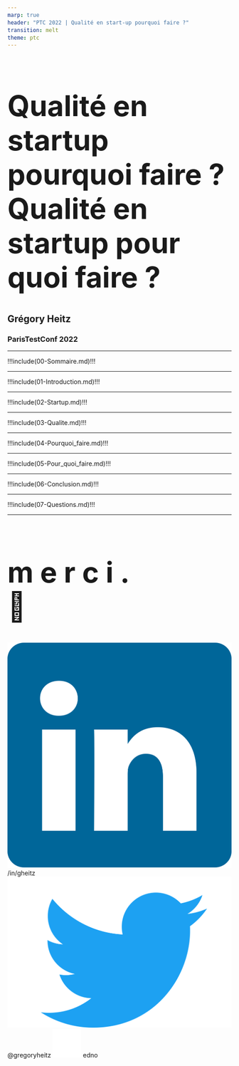```yaml
---
marp: true
header: "PTC 2022 | Qualité en start-up pourquoi faire ?"
transition: melt
theme: ptc
---
```

<!--
_header: ""
_footer: "![width:24px](./images/icons/cc_icon_white.png) ![width:24px](./images/icons/zero_white.png)"
_class: invert
-->
<style scoped>
footer {
    text-align: center;
    width: 100%;
}
h1, h1 strong {
    font-family: var(--secondary-font) !important;
}
h2, h3, strong {
    font-family: var(--primary-font) !important;
}
</style>

# <!-- fit --> **Qualité en startup pourquoi faire ?**<br/>Qualité en startup pour quoi faire ?

## **Grégory Heitz**

### ParisTestConf **2022**

---
<!--
_footer: ""
-->

!!!include(00-Sommaire.md)!!!

---
<!--
_footer: ""
_class: invert
footer: "1 | Introduction"
-->

!!!include(01-Introduction.md)!!!

---
<!--
_footer: ""
_class: invert
footer: "2 | Startup"
-->

!!!include(02-Startup.md)!!!

---
<!--
_footer: ""
_class: invert
footer: "3 | Qualité"
-->

!!!include(03-Qualite.md)!!!

---
<!--
_footer: ""
_class: invert
footer: "4 | Pourquoi faire ?"
-->

!!!include(04-Pourquoi_faire.md)!!!

---
<!--
_footer: ""
_class: invert
footer: "5 | Pour quoi faire ?"
-->

!!!include(05-Pour_quoi_faire.md)!!!

---
<!--
_footer: ""
_class: invert
footer: "6 | Prochaine étapes"
-->

!!!include(06-Conclusion.md)!!!

---
<!--
_footer: ""
-->
<style scoped>
section {
    text-align: center
}
h1 {
    font-size: 4rem;
}
</style>

!!!include(07-Questions.md)!!!

---
<!--
_footer: "Grégory Heitz | [https://github.com/edno/ptc-2022](https://github.com/edno/ptc-2022) | 15 novembre 2022"
_class: invert
-->
<style scoped>
footer, section {
    text-align: center;
}
footer {
    width: 100%;
}
h1 {
    font-size: 4rem;
}
</style>

# m e r c i **.**<br>🫶

![width:24px](./images/icons/linkedin-icon.svg) /in/gheitz
![width:24px](./images/icons/twitter-icon.svg) @gregoryheitz
![width:24px](./images/icons/github-icon-inverted.png) edno
